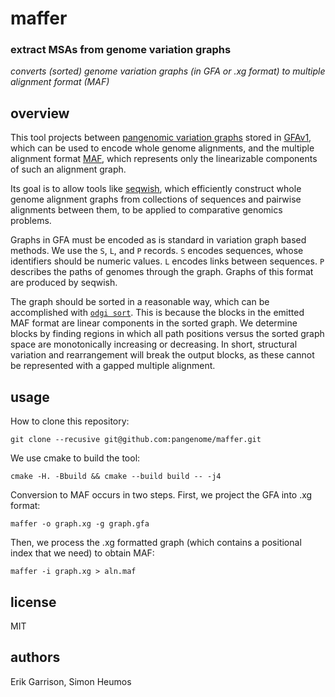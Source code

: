 # maffer

### extract MSAs from genome variation graphs

_converts (sorted) genome variation graphs (in GFA or .xg format) to multiple alignment format (MAF)_

## overview

This tool projects between [pangenomic variation graphs](https://pangenome.github.io/) stored in [GFAv1](https://github.com/GFA-spec/GFA-spec/blob/master/GFA1.md), which can be used to encode whole genome alignments, and the multiple alignment format [MAF](http://www.bx.psu.edu/~dcking/man/maf.xhtml), which represents only the linearizable components of such an alignment graph.

Its goal is to allow tools like [seqwish](https://github.com/ekg/seqwish), which efficiently construct whole genome alignment graphs from collections of sequences and pairwise alignments between them, to be applied to comparative genomics problems.

Graphs in GFA must be encoded as is standard in variation graph based methods.
We use the `S`, `L`, and `P` records.
`S` encodes sequences, whose identifiers should be numeric values.
`L` encodes links between sequences.
`P` describes the paths of genomes through the graph.
Graphs of this format are produced by seqwish.

The graph should be sorted in a reasonable way, which can be accomplished with [`odgi sort`](https://pangenome.github.io/odgi/odgi_docs.html#_odgi_sort1).
This is because the blocks in the emitted MAF format are linear components in the sorted graph.
We determine blocks by finding regions in which all path positions versus the sorted graph space are monotonically increasing or decreasing.
In short, structural variation and rearrangement will break the output blocks, as these cannot be represented with a gapped multiple alignment.

## usage

How to clone this repository:
```
git clone --recusive git@github.com:pangenome/maffer.git
```

We use cmake to build the tool:

```
cmake -H. -Bbuild && cmake --build build -- -j4
```

Conversion to MAF occurs in two steps.
First, we project the GFA into .xg format:

```
maffer -o graph.xg -g graph.gfa
```

Then, we process the .xg formatted graph (which contains a positional index that we need) to obtain MAF:

```
maffer -i graph.xg > aln.maf
```

## license

MIT

## authors
Erik Garrison,
Simon Heumos
